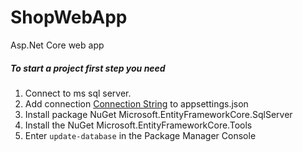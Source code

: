 # ShopWebApp
Asp.Net Core web app

##### To start a project first step you need

1. Connect to ms sql server.
2. Add connection [Connection String](https://docs.microsoft.com/en-us/aspnet/mvc/overview/getting-started/introduction/creating-a-connection-string) to appsettings.json
3. Install package NuGet Microsoft.EntityFrameworkCore.SqlServer
4. Install the NuGet Microsoft.EntityFrameworkCore.Tools
5. Enter `update-database` in the Package Manager Console

